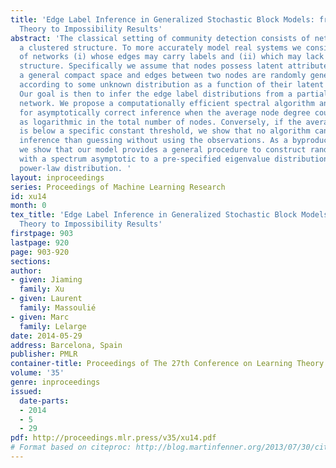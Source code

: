 ```yaml
---
title: 'Edge Label Inference in Generalized Stochastic Block Models: from Spectral
  Theory to Impossibility Results'
abstract: 'The classical setting of community detection consists of networks exhibiting
  a clustered structure. To more accurately model real systems we consider a class
  of networks (i) whose edges may carry labels and (ii) which may lack a clustered
  structure. Specifically we assume that nodes possess latent attributes drawn from
  a general compact space and edges between two nodes are randomly generated and labeled
  according to some unknown distribution as a function of their latent attributes.
  Our goal is then to infer the edge label distributions from a partially observed
  network. We propose a computationally efficient spectral algorithm and show it allows
  for asymptotically correct inference when the average node degree could be as low
  as logarithmic in the total number of nodes. Conversely, if the average node degree
  is below a specific constant threshold, we show that no algorithm can achieve better
  inference than guessing without using the observations. As a byproduct of our analysis,
  we show that our model provides a general procedure to construct random graph models
  with a spectrum asymptotic to a pre-specified eigenvalue distribution such as a
  power-law distribution. '
layout: inproceedings
series: Proceedings of Machine Learning Research
id: xu14
month: 0
tex_title: 'Edge Label Inference in Generalized Stochastic Block Models: from Spectral
  Theory to Impossibility Results'
firstpage: 903
lastpage: 920
page: 903-920
sections: 
author:
- given: Jiaming
  family: Xu
- given: Laurent
  family: Massoulié
- given: Marc
  family: Lelarge
date: 2014-05-29
address: Barcelona, Spain
publisher: PMLR
container-title: Proceedings of The 27th Conference on Learning Theory
volume: '35'
genre: inproceedings
issued:
  date-parts:
  - 2014
  - 5
  - 29
pdf: http://proceedings.mlr.press/v35/xu14.pdf
# Format based on citeproc: http://blog.martinfenner.org/2013/07/30/citeproc-yaml-for-bibliographies/
---
```

